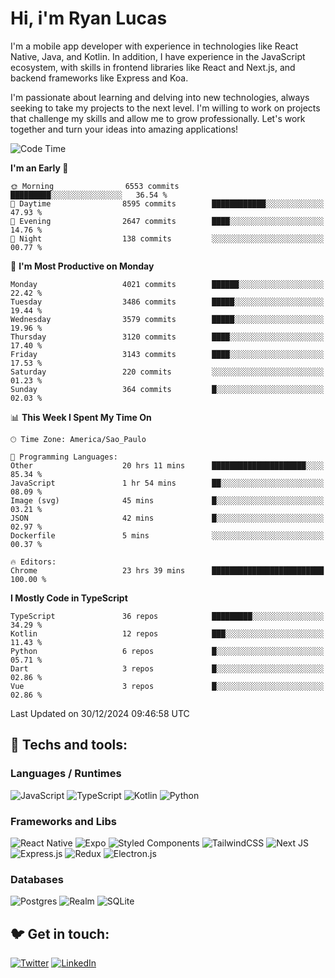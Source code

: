 # Hi, i'm Ryan Lucas

I'm a mobile app developer with experience in technologies like React Native, Java, and Kotlin.
In addition, I have experience in the JavaScript ecosystem, with skills in frontend libraries like React and Next.js, and backend frameworks like Express and Koa.

I'm passionate about learning and delving into new technologies, always seeking to take my projects to the next level. I'm willing to work on projects that challenge my skills and allow me to grow professionally. Let's work together and turn your ideas into amazing applications!


<!--START_SECTION:waka-->
![Code Time](http://img.shields.io/badge/Code%20Time-974%20hrs%2058%20mins-blue)

**I'm an Early 🐤** 

```text
🌞 Morning                6553 commits        █████████░░░░░░░░░░░░░░░░   36.54 % 
🌆 Daytime                8595 commits        ████████████░░░░░░░░░░░░░   47.93 % 
🌃 Evening                2647 commits        ████░░░░░░░░░░░░░░░░░░░░░   14.76 % 
🌙 Night                  138 commits         ░░░░░░░░░░░░░░░░░░░░░░░░░   00.77 % 
```
📅 **I'm Most Productive on Monday** 

```text
Monday                   4021 commits        ██████░░░░░░░░░░░░░░░░░░░   22.42 % 
Tuesday                  3486 commits        █████░░░░░░░░░░░░░░░░░░░░   19.44 % 
Wednesday                3579 commits        █████░░░░░░░░░░░░░░░░░░░░   19.96 % 
Thursday                 3120 commits        ████░░░░░░░░░░░░░░░░░░░░░   17.40 % 
Friday                   3143 commits        ████░░░░░░░░░░░░░░░░░░░░░   17.53 % 
Saturday                 220 commits         ░░░░░░░░░░░░░░░░░░░░░░░░░   01.23 % 
Sunday                   364 commits         █░░░░░░░░░░░░░░░░░░░░░░░░   02.03 % 
```


📊 **This Week I Spent My Time On** 

```text
🕑︎ Time Zone: America/Sao_Paulo

💬 Programming Languages: 
Other                    20 hrs 11 mins      █████████████████████░░░░   85.34 % 
JavaScript               1 hr 54 mins        ██░░░░░░░░░░░░░░░░░░░░░░░   08.09 % 
Image (svg)              45 mins             █░░░░░░░░░░░░░░░░░░░░░░░░   03.21 % 
JSON                     42 mins             █░░░░░░░░░░░░░░░░░░░░░░░░   02.97 % 
Dockerfile               5 mins              ░░░░░░░░░░░░░░░░░░░░░░░░░   00.37 % 

🔥 Editors: 
Chrome                   23 hrs 39 mins      █████████████████████████   100.00 % 
```

**I Mostly Code in TypeScript** 

```text
TypeScript               36 repos            █████████░░░░░░░░░░░░░░░░   34.29 % 
Kotlin                   12 repos            ███░░░░░░░░░░░░░░░░░░░░░░   11.43 % 
Python                   6 repos             █░░░░░░░░░░░░░░░░░░░░░░░░   05.71 % 
Dart                     3 repos             █░░░░░░░░░░░░░░░░░░░░░░░░   02.86 % 
Vue                      3 repos             █░░░░░░░░░░░░░░░░░░░░░░░░   02.86 % 
```




 Last Updated on 30/12/2024 09:46:58 UTC
<!--END_SECTION:waka-->

## 🔧 Techs and tools: 

### Languages / Runtimes
![JavaScript](https://img.shields.io/badge/javascript-%23323330.svg?style=for-the-badge&logo=javascript&logoColor=%23F7DF1E)
![TypeScript](https://img.shields.io/badge/typescript-%23007ACC.svg?style=for-the-badge&logo=typescript&logoColor=white)
![Kotlin](https://img.shields.io/badge/kotlin-%230095D5.svg?style=for-the-badge&logo=kotlin&logoColor=white) ![Python](https://img.shields.io/badge/python-3670A0?style=for-the-badge&logo=python&logoColor=ffdd54)

### Frameworks and Libs
![React Native](https://img.shields.io/badge/react_native-%2320232a.svg?style=for-the-badge&logo=react&logoColor=%2361DAFB)
![Expo](https://img.shields.io/badge/expo-1C1E24?style=for-the-badge&logo=expo&logoColor=#D04A37)
![Styled Components](https://img.shields.io/badge/styled--components-DB7093?style=for-the-badge&logo=styled-components&logoColor=white)
![TailwindCSS](https://img.shields.io/badge/tailwindcss-%2338B2AC.svg?style=for-the-badge&logo=tailwind-css&logoColor=white)
![Next JS](https://img.shields.io/badge/Next-black?style=for-the-badge&logo=next.js&logoColor=white)
![Express.js](https://img.shields.io/badge/express.js-%23404d59.svg?style=for-the-badge&logo=express&logoColor=%2361DAFB)
![Redux](https://img.shields.io/badge/redux-%23593d88.svg?style=for-the-badge&logo=redux&logoColor=white)
![Electron.js](https://img.shields.io/badge/Electron-191970?style=for-the-badge&logo=Electron&logoColor=white)

### Databases
![Postgres](https://img.shields.io/badge/postgres-%23316192.svg?style=for-the-badge&logo=postgresql&logoColor=white)
![Realm](https://img.shields.io/badge/Realm-39477F?style=for-the-badge&logo=realm&logoColor=white)
![SQLite](https://img.shields.io/badge/sqlite-%2307405e.svg?style=for-the-badge&logo=sqlite&logoColor=white)

## 🐦 Get in touch:

[![Twitter](https://img.shields.io/badge/Twitter-%231DA1F2.svg?style=for-the-badge&logo=Twitter&logoColor=white)](https://twitter.com/ryangst_)
[![LinkedIn](https://img.shields.io/badge/linkedin-%230077B5.svg?style=for-the-badge&logo=linkedin&logoColor=white)](https://www.linkedin.com/in/ryan-lucas-machado/)
